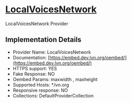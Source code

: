 # [LocalVoicesNetwork](https://lvn.org)

LocalVoicesNetwork Provider

## Implementation Details

- Provider
Name: LocalVoicesNetwork
- Documentation: [https://embed.dev.lvn.org/oembed/](https://embed.dev.lvn.org/oembed/)
- HTTPS support: YES
- Fake Response: NO
- Oembed Params: maxwidth , maxheight
- Supported Hosts: *.lvn.org
- Responsive response: NO
- Collections: DefaultProviderCollection


